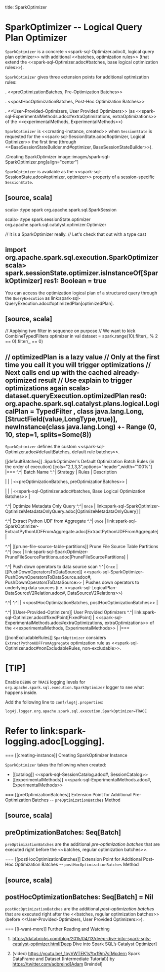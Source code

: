 title: SparkOptimizer

# SparkOptimizer -- Logical Query Plan Optimizer

`SparkOptimizer` is a concrete <<spark-sql-Optimizer.adoc#, logical query plan optimizer>> with additional <<batches, optimization rules>> (that extend the <<spark-sql-Optimizer.adoc#batches, base logical optimization rules>>).

`SparkOptimizer` gives three extension points for additional optimization rules:

. <<preOptimizationBatches, Pre-Optimization Batches>>

. <<postHocOptimizationBatches, Post-Hoc Optimization Batches>>

. <<User-Provided-Optimizers, User Provided Optimizers>> (as <<spark-sql-ExperimentalMethods.adoc#extraOptimizations, extraOptimizations>> of the <<experimentalMethods, ExperimentalMethods>>)

`SparkOptimizer` is <<creating-instance, created>> when `SessionState` is requested for the <<spark-sql-SessionState.adoc#optimizer, Logical Optimizer>> the first time (through <<BaseSessionStateBuilder.md#optimizer, BaseSessionStateBuilder>>).

.Creating SparkOptimizer
image::images/spark-sql-SparkOptimizer.png[align="center"]

`SparkOptimizer` is available as the <<spark-sql-SessionState.adoc#optimizer, optimizer>> property of a session-specific `SessionState`.

[source, scala]
----
scala> :type spark
org.apache.spark.sql.SparkSession

scala> :type spark.sessionState.optimizer
org.apache.spark.sql.catalyst.optimizer.Optimizer

// It is a SparkOptimizer really.
// Let's check that out with a type cast

import org.apache.spark.sql.execution.SparkOptimizer
scala> spark.sessionState.optimizer.isInstanceOf[SparkOptimizer]
res1: Boolean = true
----

You can access the optimization logical plan of a structured query through the `QueryExecution` as link:spark-sql-QueryExecution.adoc#optimizedPlan[optimizedPlan].

[source, scala]
----
// Applying two filter in sequence on purpose
// We want to kick CombineTypedFilters optimizer in
val dataset = spark.range(10).filter(_ % 2 == 0).filter(_ == 0)

// optimizedPlan is a lazy value
// Only at the first time you call it you will trigger optimizations
// Next calls end up with the cached already-optimized result
// Use explain to trigger optimizations again
scala> dataset.queryExecution.optimizedPlan
res0: org.apache.spark.sql.catalyst.plans.logical.LogicalPlan =
TypedFilter <function1>, class java.lang.Long, [StructField(value,LongType,true)], newInstance(class java.lang.Long)
+- Range (0, 10, step=1, splits=Some(8))
----

`SparkOptimizer` defines the custom <<spark-sql-Optimizer.adoc#defaultBatches, default rule batches>>.

[[defaultBatches]]
.SparkOptimizer's Default Optimization Batch Rules (in the order of execution)
[cols="2,1,3,3",options="header",width="100%"]
|===
^.^| Batch Name
^.^| Strategy
| Rules
| Description

|
|
| <<preOptimizationBatches, preOptimizationBatches>>
|

|
|
| <<spark-sql-Optimizer.adoc#batches, Base Logical Optimization Batches>>
|

^.^| Optimize Metadata Only Query
^.^| `Once`
| link:spark-sql-SparkOptimizer-OptimizeMetadataOnlyQuery.adoc[OptimizeMetadataOnlyQuery]
|

^.^| Extract Python UDF from Aggregate
^.^| `Once`
| link:spark-sql-SparkOptimizer-ExtractPythonUDFFromAggregate.adoc[ExtractPythonUDFFromAggregate]
|

^.^| [[prune-file-source-table-partitions]] Prune File Source Table Partitions
^.^| `Once`
| link:spark-sql-SparkOptimizer-PruneFileSourcePartitions.adoc[PruneFileSourcePartitions]
|

^.^| Push down operators to data source scan
^.^| `Once`
| [[PushDownOperatorsToDataSource]] <<spark-sql-SparkOptimizer-PushDownOperatorsToDataSource.adoc#, PushDownOperatorsToDataSource>>
| Pushes down operators to underlying data sources (i.e. <<spark-sql-LogicalPlan-DataSourceV2Relation.adoc#, DataSourceV2Relations>>)

^.^|
^.^|
| <<postHocOptimizationBatches, postHocOptimizationBatches>>
|

^.^| [[User-Provided-Optimizers]] User Provided Optimizers
^.^| link:spark-sql-Optimizer.adoc#fixedPoint[FixedPoint]
| <<spark-sql-ExperimentalMethods.adoc#extraOptimizations, extraOptimizations>> of the <<experimentalMethods, ExperimentalMethods>>
|
|===

[[nonExcludableRules]]
`SparkOptimizer` considers `ExtractPythonUDFFromAggregate` optimization rule as <<spark-sql-Optimizer.adoc#nonExcludableRules, non-excludable>>.

[TIP]
====
Enable `DEBUG` or `TRACE` logging levels for `org.apache.spark.sql.execution.SparkOptimizer` logger to see what happens inside.

Add the following line to `conf/log4j.properties`:

```
log4j.logger.org.apache.spark.sql.execution.SparkOptimizer=TRACE
```

Refer to link:spark-logging.adoc[Logging].
====

=== [[creating-instance]] Creating SparkOptimizer Instance

`SparkOptimizer` takes the following when created:

* [[catalog]] <<spark-sql-SessionCatalog.adoc#, SessionCatalog>>
* [[experimentalMethods]] <<spark-sql-ExperimentalMethods.adoc#, ExperimentalMethods>>

=== [[preOptimizationBatches]] Extension Point for Additional Pre-Optimization Batches -- `preOptimizationBatches` Method

[source, scala]
----
preOptimizationBatches: Seq[Batch]
----

`preOptimizationBatches` are the additional *pre-optimization batches* that are executed right before the <<batches, regular optimization batches>>.

=== [[postHocOptimizationBatches]] Extension Point for Additional Post-Hoc Optimization Batches -- `postHocOptimizationBatches` Method

[source, scala]
----
postHocOptimizationBatches: Seq[Batch] = Nil
----

`postHocOptimizationBatches` are the additional *post-optimization batches* that are executed right after the <<batches, regular optimization batches>> (before <<User-Provided-Optimizers, User Provided Optimizers>>).

=== [[i-want-more]] Further Reading and Watching

1. https://databricks.com/blog/2015/04/13/deep-dive-into-spark-sqls-catalyst-optimizer.html[Deep Dive into Spark SQL’s Catalyst Optimizer]

2. (video) https://youtu.be/_1byVWTEK1s?t=19m7s[Modern Spark DataFrame and Dataset (Intermediate Tutorial)] by https://twitter.com/adbreind[Adam Breindel]
